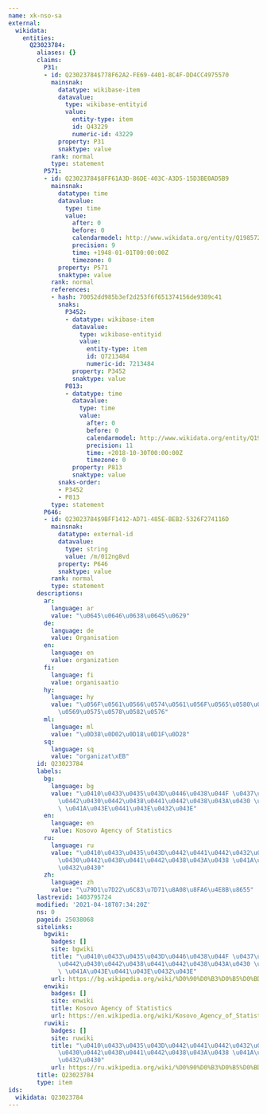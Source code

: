 ```yaml
---
name: xk-nso-sa
external:
  wikidata:
    entities:
      Q23023784:
        aliases: {}
        claims:
          P31:
          - id: Q23023784$778F62A2-FE69-4401-8C4F-DD4CC4975570
            mainsnak:
              datatype: wikibase-item
              datavalue:
                type: wikibase-entityid
                value:
                  entity-type: item
                  id: Q43229
                  numeric-id: 43229
              property: P31
              snaktype: value
            rank: normal
            type: statement
          P571:
          - id: Q23023784$8FF61A3D-86DE-403C-A3D5-15D3BE0AD5B9
            mainsnak:
              datatype: time
              datavalue:
                type: time
                value:
                  after: 0
                  before: 0
                  calendarmodel: http://www.wikidata.org/entity/Q1985727
                  precision: 9
                  time: +1948-01-01T00:00:00Z
                  timezone: 0
              property: P571
              snaktype: value
            rank: normal
            references:
            - hash: 70052dd985b3ef2d253f6f651374156de9389c41
              snaks:
                P3452:
                - datatype: wikibase-item
                  datavalue:
                    type: wikibase-entityid
                    value:
                      entity-type: item
                      id: Q7213484
                      numeric-id: 7213484
                  property: P3452
                  snaktype: value
                P813:
                - datatype: time
                  datavalue:
                    type: time
                    value:
                      after: 0
                      before: 0
                      calendarmodel: http://www.wikidata.org/entity/Q1985727
                      precision: 11
                      time: +2018-10-30T00:00:00Z
                      timezone: 0
                  property: P813
                  snaktype: value
              snaks-order:
              - P3452
              - P813
            type: statement
          P646:
          - id: Q23023784$9BFF1412-AD71-485E-BEB2-5326F274116D
            mainsnak:
              datatype: external-id
              datavalue:
                type: string
                value: /m/012ng8vd
              property: P646
              snaktype: value
            rank: normal
            type: statement
        descriptions:
          ar:
            language: ar
            value: "\u0645\u0646\u0638\u0645\u0629"
          de:
            language: de
            value: Organisation
          en:
            language: en
            value: organization
          fi:
            language: fi
            value: organisaatio
          hy:
            language: hy
            value: "\u056F\u0561\u0566\u0574\u0561\u056F\u0565\u0580\u057A\u0578\u0582\
              \u0569\u0575\u0578\u0582\u0576"
          ml:
            language: ml
            value: "\u0D38\u0D02\u0D18\u0D1F\u0D28"
          sq:
            language: sq
            value: "organizat\xEB"
        id: Q23023784
        labels:
          bg:
            language: bg
            value: "\u0410\u0433\u0435\u043D\u0446\u0438\u044F \u0437\u0430 \u0441\
              \u0442\u0430\u0442\u0438\u0441\u0442\u0438\u043A\u0430 \u043D\u0430\
              \ \u041A\u043E\u0441\u043E\u0432\u043E"
          en:
            language: en
            value: Kosovo Agency of Statistics
          ru:
            language: ru
            value: "\u0410\u0433\u0435\u043D\u0442\u0441\u0442\u0432\u043E \u0441\u0442\
              \u0430\u0442\u0438\u0441\u0442\u0438\u043A\u0438 \u041A\u043E\u0441\u043E\
              \u0432\u0430"
          zh:
            language: zh
            value: "\u79D1\u7D22\u6C83\u7D71\u8A08\u8FA6\u4E8B\u8655"
        lastrevid: 1403795724
        modified: '2021-04-18T07:34:20Z'
        ns: 0
        pageid: 25038068
        sitelinks:
          bgwiki:
            badges: []
            site: bgwiki
            title: "\u0410\u0433\u0435\u043D\u0446\u0438\u044F \u0437\u0430 \u0441\
              \u0442\u0430\u0442\u0438\u0441\u0442\u0438\u043A\u0430 \u043D\u0430\
              \ \u041A\u043E\u0441\u043E\u0432\u043E"
            url: https://bg.wikipedia.org/wiki/%D0%90%D0%B3%D0%B5%D0%BD%D1%86%D0%B8%D1%8F_%D0%B7%D0%B0_%D1%81%D1%82%D0%B0%D1%82%D0%B8%D1%81%D1%82%D0%B8%D0%BA%D0%B0_%D0%BD%D0%B0_%D0%9A%D0%BE%D1%81%D0%BE%D0%B2%D0%BE
          enwiki:
            badges: []
            site: enwiki
            title: Kosovo Agency of Statistics
            url: https://en.wikipedia.org/wiki/Kosovo_Agency_of_Statistics
          ruwiki:
            badges: []
            site: ruwiki
            title: "\u0410\u0433\u0435\u043D\u0442\u0441\u0442\u0432\u043E \u0441\u0442\
              \u0430\u0442\u0438\u0441\u0442\u0438\u043A\u0438 \u041A\u043E\u0441\u043E\
              \u0432\u0430"
            url: https://ru.wikipedia.org/wiki/%D0%90%D0%B3%D0%B5%D0%BD%D1%82%D1%81%D1%82%D0%B2%D0%BE_%D1%81%D1%82%D0%B0%D1%82%D0%B8%D1%81%D1%82%D0%B8%D0%BA%D0%B8_%D0%9A%D0%BE%D1%81%D0%BE%D0%B2%D0%B0
        title: Q23023784
        type: item
ids:
  wikidata: Q23023784
---
```

